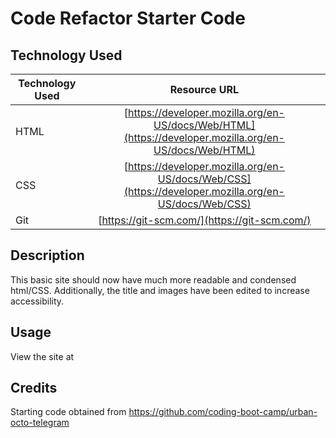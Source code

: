 # Code Refactor Starter Code
## Technology Used 

| Technology Used         | Resource URL           | 
| ------------- |:-------------:| 
| HTML    | [https://developer.mozilla.org/en-US/docs/Web/HTML](https://developer.mozilla.org/en-US/docs/Web/HTML) | 
| CSS     | [https://developer.mozilla.org/en-US/docs/Web/CSS](https://developer.mozilla.org/en-US/docs/Web/CSS)      |   
| Git | [https://git-scm.com/](https://git-scm.com/)     |    

## Description 

This basic site should now have much more readable and condensed html/CSS. Additionally, the title and images have been edited to increase accessibility. 

## Usage

View the site at 

## Credits

Starting code obtained from https://github.com/coding-boot-camp/urban-octo-telegram
